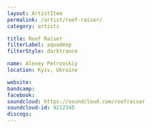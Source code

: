 ```yaml
---
layout: ArtistItem
permalink: /artist/roof-raiser/
category: artists

title: Roof Raiser
filterLabel: aquadeep
filterStyle: darktrance

name: Alexey Petrovskiy
location: Kyiv, Ukraine

website: 
bandcamp: 
facebook: 
soundcloud: https://soundcloud.com/roofraiser
soundcloud-id: 9212345
discogs: 
---
```

